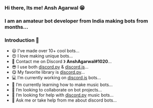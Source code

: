
### Hi there, Its me! Ansh Agarwal 😁
### I am an amateur bot developer from India making bots from months...
### Introduction 🌠
- 😃 I've made over 10+ cool bots...
- 😍 I love making unique bots...
- 🤘 Contact me on Discord 》 **AnshAgarwal#1020**...
- 😎 I use both [discord.py](https://discordpy.readthedocs.io/en/latest/) & [discord.js](https://discord.js.org)...
- 😋 My favorite library is [discord.py](https://discordpy.readthedocs.io/en/latest/)...
- 💻 I’m currently working on [discord.js](https://discord.js.org) bots...
- 🎵 I’m currently learning how to make music bots...
- 🤖 I’m looking to collaborate on bot projects...
- 🤔 I’m looking for help with [discord.py](https://discordpy.readthedocs.io/en/latest/) music bots...
- 💬 Ask me or take help from me about discord bots...

